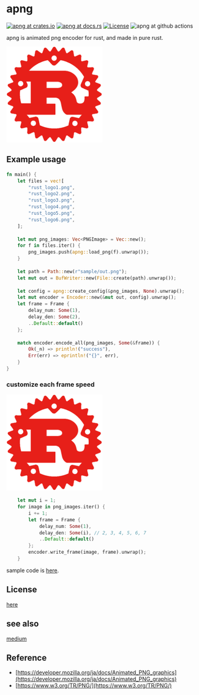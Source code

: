 # apng

[![apng at crates.io](https://img.shields.io/crates/v/apng.svg)](https://crates.io/crates/apng)
[![apng at docs.rs](https://docs.rs/apng/badge.svg)](https://docs.rs/apng)
[![License](https://img.shields.io/badge/license-MIT-blue.svg)](https://raw.githubusercontent.com/poccariswet/apng/master/LICENSE?token=AF4FJMPRTUTCG2DAVLVTRVS5U7UJI)
![apng at github actions](https://github.com/poccariswet/apng/workflows/Rust/badge.svg?branch=master)

apng is animated png encoder for rust, and made in pure rust.

<img src="https://github.com/poccariswet/apng/blob/master/examples/_rust_logo/out.png" width="250">

## Example usage

```rust
fn main() {
    let files = vec![
        "rust_logo1.png",
        "rust_logo2.png",
        "rust_logo3.png",
        "rust_logo4.png",
        "rust_logo5.png",
        "rust_logo6.png",
    ];

    let mut png_images: Vec<PNGImage> = Vec::new();
    for f in files.iter() {
        png_images.push(apng::load_png(f).unwrap());
    }

    let path = Path::new(r"sample/out.png");
    let mut out = BufWriter::new(File::create(path).unwrap());

    let config = apng::create_config(&png_images, None).unwrap();
    let mut encoder = Encoder::new(&mut out, config).unwrap();
    let frame = Frame {
        delay_num: Some(1),
        delay_den: Some(2),
        ..Default::default()
    };

    match encoder.encode_all(png_images, Some(&frame)) {
        Ok(_n) => println!("success"),
        Err(err) => eprintln!("{}", err),
    }
}
```

### customize each frame speed

<img src="https://github.com/poccariswet/apng/blob/master/examples/each_frame_speed/out.png" width="250">

```rust
    let mut i = 1;
    for image in png_images.iter() {
        i += 1;
        let frame = Frame {
            delay_num: Some(1),
            delay_den: Some(i), // 2, 3, 4, 5, 6, 7
            ..Default::default()
        };
        encoder.write_frame(image, frame).unwrap();
    }
```

sample code is [here](https://github.com/poccariswet/apng/tree/master/examples/each_frame_speed).

## License

[here](https://github.com/poccariswet/apng/blob/master/LICENSE)

## see also
[medium](https://medium.com/@poccariswet/how-i-developed-apng-library-for-rust-98d366f1195b)

## Reference

- [https://developer.mozilla.org/ja/docs/Animated_PNG_graphics](https://developer.mozilla.org/ja/docs/Animated_PNG_graphics)
- [https://www.w3.org/TR/PNG/](https://www.w3.org/TR/PNG/)
